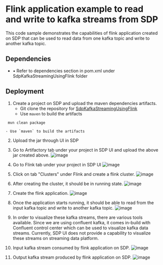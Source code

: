 # Flink application example to read and write to kafka streams from SDP

This code sample demonstrates the capabilities of flink application created on SDP that can be used to read data from one kafka topic and write to another kafka topic.

## Dependencies
* •	Refer to dependencies section in pom.xml under SdpKafkaStreamingUsingFlink folder

## Deployment

1. Create a project on SDP and upload the maven dependencies artifacts.
    - Git clone the repository for [SdpKafkaStreamingUsingFlink](https://github.com/)   
    - Use `maven` to build the artifacts
```console
 mvn clean package
```
    - Use `maven` to build the artifacts
2. Upload the jar through UI in SDP
3.  Go to Artifactory tab under your project in SDP UI and upload the above jar created above.
![image](https://user-images.githubusercontent.com/125700236/232898695-8cb9411c-3e4f-477c-ae82-a379b4c9af5e.png)

4.  Go to Flink tab under your project in SDP UI
 ![image](https://user-images.githubusercontent.com/125700236/232898799-49f66885-da40-47f1-baf5-27f5e3ed4604.png)

5. Click on tab "Clusters" under Flink and create a flink cluster.
![image](https://user-images.githubusercontent.com/125700236/232898894-755d98cd-ccf8-4b7e-b8b4-6b9242d69831.png)

6. After creating the cluster, it should be in running state.
![image](https://user-images.githubusercontent.com/125700236/232899003-72aaad9a-4bc9-410a-be65-2bed09e64570.png)

7. Create the flink application.
![image](https://user-images.githubusercontent.com/125700236/232899107-53846132-bdd1-4246-b384-9d78614de3a8.png)

8. Once the application starts running, it should be able to read from the input kafka topic and write to another kafka topic.
![image](https://user-images.githubusercontent.com/125700236/232899182-cc266761-e69e-4327-bcf7-2916b69c20b7.png)

9. In order to visualize these kafka streams, there are various tools available. Since we are using confluent kafka, it comes in-build with Confluent control center which can be used to visualize kafka data streams. Currently, SDP UI does not provide a capability to visualize these streams on streaming data platform.

10. Input kafka stream consumed by flink application on SDP.
![image](https://user-images.githubusercontent.com/125700236/232899310-dae9c8e2-bcf0-4dc3-a0fc-f6e6525bbb60.png)

11. Output kafka stream produced by  flink application on SDP.
![image](https://user-images.githubusercontent.com/125700236/232899383-b9069f7d-84a9-48f9-b43e-e6e889b910e6.png)
